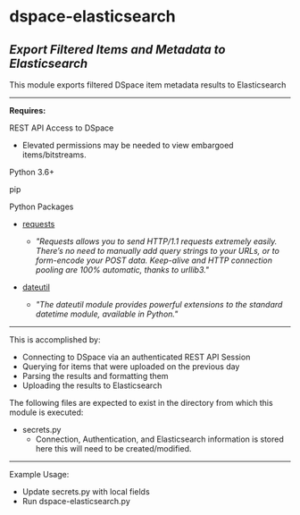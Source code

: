 # dspace-elasticsearch
_Export Filtered Items and Metadata to Elasticsearch_
---

This module exports filtered DSpace item metadata results to Elasticsearch

---
**Requires:**

REST API Access to DSpace
* Elevated permissions may be needed to view embargoed items/bitstreams. 

Python 3.6+

pip

Python Packages
* [requests](https://requests.kennethreitz.org/en/master/)

  - _"Requests allows you to send HTTP/1.1 requests extremely easily. There’s no need to manually add query strings to your URLs, or to form-encode your POST data. Keep-alive and HTTP connection pooling are 100% automatic, thanks to urllib3."_


* [dateutil](https://dateutil.readthedocs.io/en/stable/)

  - _"The dateutil module provides powerful extensions to the standard datetime module, available in Python."_

---
This is accomplished by:

* Connecting to DSpace via an authenticated REST API Session
* Querying for items that were uploaded on the previous day
* Parsing the results and formatting them
* Uploading the results to Elasticsearch

The following files are expected to exist in the directory
from which this module is executed:

* secrets.py  
    - Connection, Authentication, and Elasticsearch information is stored here this will need to be created/modified.

---

Example Usage:

* Update secrets.py with local fields
* Run dspace-elasticsearch.py


